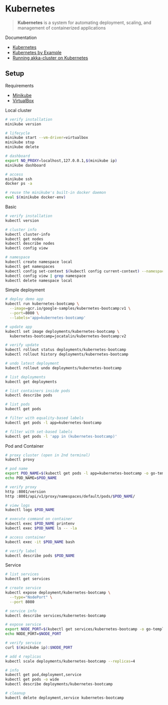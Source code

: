 # Kubernetes

> **Kubernetes** is a system for automating deployment, scaling, and management of containerized applications

Documentation

* [Kubernetes](https://kubernetes.io/docs/home/?path=browse)
* [Kubernetes by Example](http://kubernetesbyexample.com)
* [Running akka-cluster on Kubernetes](https://blog.softwaremill.com/running-akka-cluster-on-kubernetes-e4cd2913e951)

## Setup

Requirements

* [Minikube](https://github.com/kubernetes/minikube)
* [VirtualBox](https://www.virtualbox.org)

Local cluster
```bash
# verify installation
minikube version

# lifecycle
minikube start --vm-driver=virtualbox
minikube stop
minikube delete

# dashboard
export NO_PROXY=localhost,127.0.0.1,$(minikube ip)
minikube dashboard

# access
minikube ssh
docker ps -a

# reuse the minikube's built-in docker daemon
eval $(minikube docker-env)
```

Basic
```bash
# verify installation
kubectl version

# cluster info
kubectl cluster-info
kubectl get nodes
kubectl describe nodes
kubectl config view

# namespace
kubectl create namespace local
kubectl get namespaces
kubectl config set-context $(kubectl config current-context) --namespace=local
kubectl config view | grep namespace
kubectl delete namespace local
```

Simple deployment
```bash
# deploy demo app
kubectl run kubernetes-bootcamp \
  --image=gcr.io/google-samples/kubernetes-bootcamp:v1 \
  --port=8080 \
  --labels='app=kubernetes-bootcamp'

# update app
kubectl set image deployments/kubernetes-bootcamp \
  kubernetes-bootcamp=jocatalin/kubernetes-bootcamp:v2

# verify update
kubectl rollout status deployments/kubernetes-bootcamp
kubectl rollout history deployments/kubernetes-bootcamp

# undo latest deployment
kubectl rollout undo deployments/kubernetes-bootcamp

# list deployments
kubectl get deployments

# list containers inside pods
kubectl describe pods

# list pods
kubectl get pods

# filter with equality-based labels
kubectl get pods -l app=kubernetes-bootcamp

# filter with set-based labels
kubectl get pods -l 'app in (kubernetes-bootcamp)'
```

Pod and Container
```bash
# proxy cluster (open in 2nd terminal)
kubectl proxy

# pod name
export POD_NAME=$(kubectl get pods -l app=kubernetes-bootcamp -o go-template --template '{{range .items}}{{.metadata.name}}{{"\n"}}{{end}}')
echo POD_NAME=$POD_NAME

# verify proxy
http :8001/version
http :8001/api/v1/proxy/namespaces/default/pods/$POD_NAME/

# view logs
kubectl logs $POD_NAME

# execute command on container
kubectl exec $POD_NAME printenv
kubectl exec $POD_NAME ls -- -la

# access container
kubectl exec -it $POD_NAME bash

# verify label
kubectl describe pods $POD_NAME
```

Service
```bash
# list services
kubectl get services

# create service
kubectl expose deployment/kubernetes-bootcamp \
  --type="NodePort" \
  --port 8080

# service info
kubectl describe services/kubernetes-bootcamp

# expose service
export NODE_PORT=$(kubectl get services/kubernetes-bootcamp -o go-template='{{(index .spec.ports 0).nodePort}}')
echo NODE_PORT=$NODE_PORT

# verify service
curl $(minikube ip):$NODE_PORT

# add 4 replicas
kubectl scale deployments/kubernetes-bootcamp --replicas=4

# info
kubectl get pod,deployment,service
kubectl get pods -o wide
kubectl describe deployments/kubernetes-bootcamp

# cleanup
kubectl delete deployment,service kubernetes-bootcamp
```

<br>
